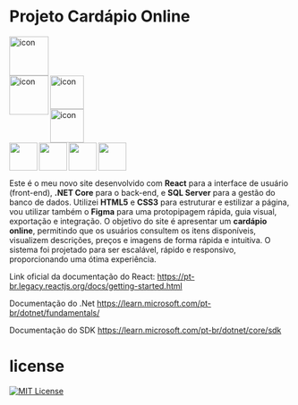 # Projeto Cardápio Online

<div style="display: flex; align-items: flex-start;"><img src="https://techstack-generator.vercel.app/csharp-icon.svg" alt="icon" align="left" width="70"/></div>
<img src="https://cdn.jsdelivr.net/gh/devicons/devicon@latest/icons/dotnetcore/dotnetcore-original.svg" alt="icon" align="left" width="70"/>
<div style="display: flex; align-items: flex-start;"><img src="https://techstack-generator.vercel.app/mysql-icon.svg" alt="icon" align="left" width="60"/></div>
<div style="display: flex; align-items: flex-start;"><img src="https://techstack-generator.vercel.app/react-icon.svg" alt="icon" align="left" width="60"/></div>
<img src="https://cdn.jsdelivr.net/gh/devicons/devicon@latest/icons/html5/html5-plain.svg" align="left" width="50"/> 
<img src="https://cdn.jsdelivr.net/gh/devicons/devicon@latest/icons/css3/css3-plain.svg" align="left" width="50"/>
<img src="https://cdn.jsdelivr.net/gh/devicons/devicon@latest/icons/figma/figma-original.svg" align="left" width="50"/>
<img src="https://cdn.jsdelivr.net/gh/devicons/devicon@latest/icons/javascript/javascript-plain.svg" align="center" width="50"/>
<br>
          
Este é o meu novo site desenvolvido com <strong>React</strong> para a interface de usuário (front-end), <strong>.NET Core</strong> para o back-end, e <strong>SQL Server</strong> para a gestão do banco de dados. Utilizei <strong>HTML5</strong> e <strong>CSS3</strong> para estruturar e estilizar a página, vou utilizar também o <strong>Figma</strong> para uma protopipagem rápida, guia visual, exportação e integração. O objetivo do site é apresentar um <strong>cardápio online</strong>, permitindo que os usuários consultem os itens disponíveis, visualizem descrições, preços e imagens de forma rápida e intuitiva. O sistema foi projetado para ser escalável, rápido e responsivo, proporcionando uma ótima experiência.

Link oficial da documentação do React: https://pt-br.legacy.reactjs.org/docs/getting-started.html

Documentação do .Net https://learn.microsoft.com/pt-br/dotnet/fundamentals/

Documentação do SDK https://learn.microsoft.com/pt-br/dotnet/core/sdk

# license

[![MIT License](https://img.shields.io/badge/License-MIT-green.svg)](./LICENSE)
